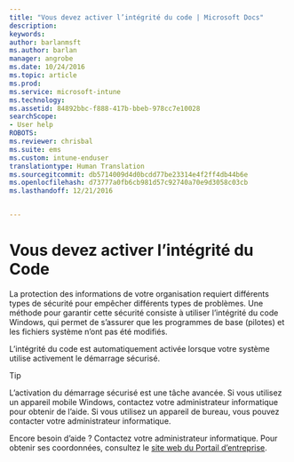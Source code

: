 ```yaml
---
title: "Vous devez activer l’intégrité du code | Microsoft Docs"
description: 
keywords: 
author: barlanmsft
ms.author: barlan
manager: angrobe
ms.date: 10/24/2016
ms.topic: article
ms.prod: 
ms.service: microsoft-intune
ms.technology: 
ms.assetid: 84892bbc-f888-417b-bbeb-978cc7e10028
searchScope:
- User help
ROBOTS: 
ms.reviewer: chrisbal
ms.suite: ems
ms.custom: intune-enduser
translationtype: Human Translation
ms.sourcegitcommit: db5714009d4d0bcdd77be23314e4f2ff4db44b6e
ms.openlocfilehash: d73777a0fb6cb981d57c92740a70e9d3058c03cb
ms.lasthandoff: 12/21/2016


---
```


# <a name="you-need-to-enable-code-integrity"></a>Vous devez activer l’intégrité du Code

La protection des informations de votre organisation requiert différents types de sécurité pour empêcher différents types de problèmes. Une méthode pour garantir cette sécurité consiste à utiliser l’intégrité du code Windows, qui permet de s’assurer que les programmes de base (pilotes) et les fichiers système n’ont pas été modifiés.

L’intégrité du code est automatiquement activée lorsque votre système utilise activement le démarrage sécurisé.

> [!Tip]
> L’activation du démarrage sécurisé est une tâche avancée. Si vous utilisez un appareil mobile Windows, contactez votre administrateur informatique pour obtenir de l’aide. Si vous utilisez un appareil de bureau, vous pouvez contacter votre administrateur informatique.

<!--Or, see the section “To re-enable Secure Boot” on the [Disabling Secure Boot](https://msdn.microsoft.com/library/windows/hardware/dn898540(v=vs.85).aspx) page to try enabling Secure Boot yourself.-->

Encore besoin d’aide ? Contactez votre administrateur informatique. Pour obtenir ses coordonnées, consultez le [site web du Portail d’entreprise](http://portal.manage.microsoft.com).

